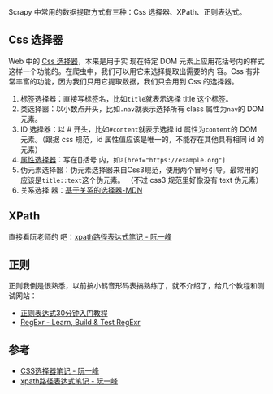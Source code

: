 Scrapy 中常用的数据提取方式有三种：Css 选择器、XPath、正则表达式。

## Css 选择器

Web 中的 [Css 选择器](https://developer.mozilla.org/zh-CN/docs/Web/CSS/CSS_Selectors)，本来是用于实
现在特定 DOM 元素上应用花括号内的样式这样一个功能的。在爬虫中，我们可以用它来选择提取出需要的内
容。Css 有非常丰富的功能，因为我们只用它提取数据，我们只会用到 Css 的选择器。

1. 标签选择器：直接写标签名，比如`title`就表示选择 title 这个标签。
2. 类选择器：以小数点开头，比如`.nav`就表示选择所有 class 属性为`nav`的 DOM 元素。
3. ID 选择器：以 # 开头，比如`#content`就表示选择 id 属性为`content`的 DOM 元素。（跟据 css 规范，id
   属性值应该是唯一的，不能存在其他具有相同 id 的元素）
4. [属性选择器](https://developer.mozilla.org/en-US/docs/Web/CSS/Attribute_selectors)：写在[]括号
   内，如`a[href="https://example.org"]`
5. 伪元素选择器：伪元素选择器来自Css3规范，使用两个冒号引导。最常用的应该是`title::text`这个伪元素。
   （不过 css3 规范里好像没有 text 伪元素）
6. 关系选择
   器：[基于关系的选择器-MDN](https://developer.mozilla.org/zh-CN/docs/Web/Guide/CSS/Getting_started/Selectors#%E8%B5%84%E6%96%99_%E5%9F%BA%E4%BA%8E%E5%85%B3%E7%B3%BB%E7%9A%84%E9%80%89%E6%8B%A9%E5%99%A8)

## XPath

直接看阮老师的
吧：[xpath路径表达式笔记 - 阮一峰](http://www.ruanyifeng.com/blog/2009/07/xpath_path_expressions.html)

## 正则

正则我倒是很熟悉，以前搞小鹤音形码表搞熟练了，就不介绍了，给几个教程和测试网站：

- [正则表达式30分钟入门教程](https://deerchao.cn/tutorials/regex/regex.htm)
- [RegExr - Learn, Build & Test RegExr](https://regexr.com/)

## 参考

- [CSS选择器笔记 - 阮一峰](http://www.ruanyifeng.com/blog/2009/03/css_selectors.html)
- [xpath路径表达式笔记 - 阮一峰](http://www.ruanyifeng.com/blog/2009/07/xpath_path_expressions.html)
